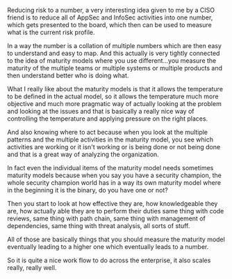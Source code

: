 Reducing risk to a number, a very interesting idea given to me by a CISO friend is to reduce all of AppSec and InfoSec activities into one number, which gets presented to the board, which then can be used to measure what is the current risk profile.

In a way the number is a collation of multiple numbers which are then easy to understand and easy to map. And this actually is very tightly connected to the idea of maturity models where you use different...you measure the maturity of the multiple teams or multiple systems or multiple products and then understand better who is doing what.

What I really like about the maturity models is that it allows the temperature to be defined in the actual model, so it allows the temperature much more objective and much more pragmatic way of actually looking at the problem and looking at the issues and that is basically a really nice way of controlling the temperature and applying pressure on the right places.

And also knowing where to act because when you look at the multiple patterns and the multiple activities in the maturity model, you see which activities are working or it isn't working or is being done or not being done and that is a great way of analyzing the organization.

In fact even the individual items of the maturity model needs sometimes maturity models because when you say you have a security champion, the whole security champion world has in a way its own maturity model where in the beginning it is the binary, do you have one or not? 

Then you start to look at how effective they are, how knowledgeable they are, how actually able they are to perform their duties same thing with code reviews, same thing with path chain, same thing with management of dependencies, same thing with threat analysis, all sorts of stuff. 

All of those are basically things that you should measure the maturity model eventually leading to a higher one which eventually leads to a number.

So it is quite a nice work flow to do across the enterprise, it also scales really, really well.
